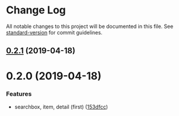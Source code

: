 # Change Log

All notable changes to this project will be documented in this file. See [standard-version](https://github.com/conventional-changelog/standard-version) for commit guidelines.

## [0.2.1](https://github.com/mtorre4580/front-meli/compare/v0.2.0...v0.2.1) (2019-04-18)



# 0.2.0 (2019-04-18)


### Features

* searchbox, item, detail (first) ([153dfcc](https://github.com/mtorre4580/front-meli/commit/153dfcc))
